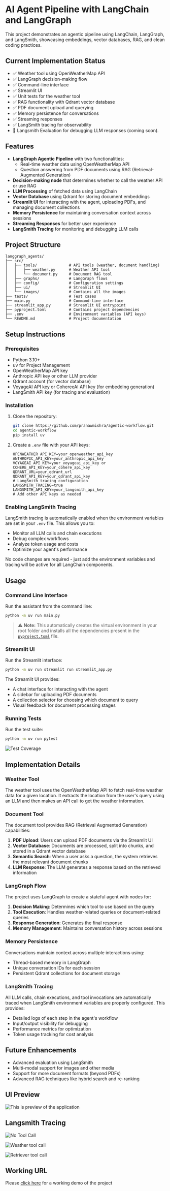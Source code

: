 # AI Agent Pipeline with LangChain and LangGraph

This project demonstrates an agentic pipeline using LangChain, LangGraph, and LangSmith, showcasing embeddings, vector databases, RAG, and clean coding practices.

## Current Implementation Status

- ✅ Weather tool using OpenWeatherMap API
- ✅ LangGraph decision-making flow
- ✅ Command-line interface
- ✅ Streamlit UI
- ✅ Unit tests for the weather tool
- ✅ RAG functionality with Qdrant vector database
- ✅ PDF document upload and querying
- ✅ Memory persistence for conversations
- ✅ Streaming responses
- ✅ LangSmith tracing for observability
- 🔄 Langsmith Evaluation for debugging LLM responses (coming soon).

## Features

- **LangGraph Agentic Pipeline** with two functionalities:
  - Real-time weather data using OpenWeatherMap API
  - Question answering from PDF documents using RAG (Retrieval-Augmented Generation)
- **Decision-making node** that determines whether to call the weather API or use RAG
- **LLM Processing** of fetched data using LangChain
- **Vector Database** using Qdrant for storing document embeddings
- **Streamlit UI** for interacting with the agent, uploading PDFs, and managing document collections
- **Memory Persistence** for maintaining conversation context across sessions
- **Streaming Responses** for better user experience
- **LangSmith Tracing** for monitoring and debugging LLM calls

## Project Structure

```
langgraph_agents/
├── src/
│   ├── tools/              # API tools (weather, document handling)
│   │   ├── weather.py      # Weather API tool
│   │   └── document.py     # Document RAG tool
│   ├── graphs/             # LangGraph flows
│   ├── config/             # Configuration settings
│   ├── ui/                 # Streamlit UI
│   └── images/             # Contains all the images
├── tests/                  # Test cases
├── main.py                 # Command-line interface
├── streamlit_app.py        # Streamlit UI entrypoint
├── pyproject.toml          # Contains project dependencies
├── .env                    # Environment variables (API keys)
└── README.md               # Project documentation
```

## Setup Instructions

### Prerequisites

- Python 3.10+
- uv for Project Management
- OpenWeatherMap API key
- Anthropic API key or other LLM provider
- Qdrant account (for vector database)
- VoyageAI API key or CohereeAI API key (for embedding generation)
- LangSmith API key (for tracing and evaluation)

### Installation

1. Clone the repository:
   ```bash
   git clone https://github.com/pranawmishra/agentic-workflow.git
   cd agentic-workflow
   pip install uv
   ```


2. Create a `.env` file with your API keys:
   ```
   OPENWEATHER_API_KEY=your_openweather_api_key
   ANTHROPIC_API_KEY=your_anthropic_api_key
   VOYAGEAI_API_KEY=your_voyageai_api_key or COHERE_API_KEY=your_cohere_api_key
   QDRANT_URL=your_qdrant_url
   QDRANT_API_KEY=your_qdrant_api_key
   # LangSmith tracing configuration
   LANGSMITH_TRACING=true
   LANGSMITH_API_KEY=your_langsmith_api_key
   # Add other API keys as needed
   ```

### Enabling LangSmith Tracing

LangSmith tracing is automatically enabled when the environment variables are set in your `.env` file. This allows you to:
- Monitor all LLM calls and chain executions
- Debug complex workflows
- Analyze token usage and costs
- Optimize your agent's performance

No code changes are required - just add the environment variables and tracing will be active for all LangChain components.

## Usage

### Command Line Interface

Run the assistant from the command line:

```bash
python -m uv run main.py 
```

> ⚠️ **Note:** This automatically creates the virtual environment in your root folder and installs all the dependencies present in the [`pyproject.toml`](./pyproject.toml) file.

### Streamlit UI

Run the Streamlit interface:

```bash
python -m uv run streamlit run streamlit_app.py
```

The Streamlit UI provides:
- A chat interface for interacting with the agent
- A sidebar for uploading PDF documents
- A collection selector for choosing which document to query
- Visual feedback for document processing stages

### Running Tests

Run the test suite:

```bash
python -m uv run pytest
```
![Test Coverage](src/images/image-1.png)

## Implementation Details

### Weather Tool

The weather tool uses the OpenWeatherMap API to fetch real-time weather data for a given location. It extracts the location from the user's query using an LLM and then makes an API call to get the weather information.

### Document Tool

The document tool provides RAG (Retrieval Augmented Generation) capabilities:
1. **PDF Upload**: Users can upload PDF documents via the Streamlit UI
2. **Vector Database**: Documents are processed, split into chunks, and stored in a Qdrant vector database
3. **Semantic Search**: When a user asks a question, the system retrieves the most relevant document chunks
4. **LLM Response**: The LLM generates a response based on the retrieved information

### LangGraph Flow

The project uses LangGraph to create a stateful agent with nodes for:
1. **Decision Making**: Determines which tool to use based on the query
2. **Tool Execution**: Handles weather-related queries or document-related queries
3. **Response Generation**: Generates the final response
4. **Memory Management**: Maintains conversation history across sessions

### Memory Persistence

Conversations maintain context across multiple interactions using:
- Thread-based memory in LangGraph
- Unique conversation IDs for each session
- Persistent Qdrant collections for document storage

### LangSmith Tracing

All LLM calls, chain executions, and tool invocations are automatically traced when LangSmith environment variables are properly configured. This provides:
- Detailed logs of each step in the agent's workflow
- Input/output visibility for debugging
- Performance metrics for optimization
- Token usage tracking for cost analysis

## Future Enhancements

- Advanced evaluation using LangSmith
- Multi-modal support for images and other media
- Support for more document formats (beyond PDFs)
- Advanced RAG techniques like hybrid search and re-ranking

## UI Preview

![This is preview of the application](src/images/image.png)

## Langsmith Tracing

![No Tool Call](src/images/no_tool.png)

![Weather tool call](src/images/weather_tool.png)

![Retriever tool call](src/images/retriever_tool.png)

## Working URL

Please [click here](https://agentic-workflow-h2bpzkxwmxfenxcn2ivdp3.streamlit.app/) for a working demo of the project
